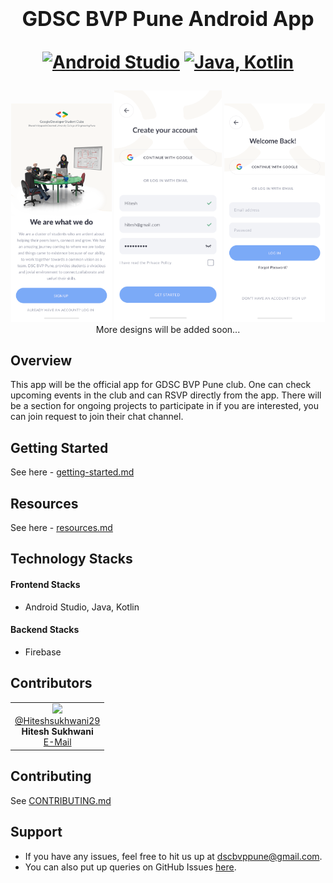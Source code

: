 <h1 align="center">
  <span><h3>GDSC BVP Pune Android App </h3></span>
    <p align="center">
    <a href="https://developer.android.com/studio"><img src="https://img.shields.io/badge/Built%20With-Android%20Studio-informational?style=for-the-badge" alt="Android Studio"/></a>
    <a href="https://developer.android.com/studio"><img src="https://img.shields.io/badge/Launguages-Java,%20Kotlin-yellow?style=for-the-badge" alt="Java, Kotlin"/></a>
  </p>
</h1>

<p align="center">
  <img src="/docs/images/Intro.png" width="32%" alt="Intro Page"/>
  <img src="/docs/images/signup.png" width="34%" alt="Sign Up Page"/>
  <img src="/docs/images/signin.png" width="32%" alt="Sign In Page"/>
  More designs will be added soon...
</p>

## Overview

This app will be the official app for GDSC BVP Pune club. One can check upcoming events in the club and can RSVP directly from the app. There will be a section for ongoing projects to participate in if you are interested, you can join request to join their chat channel.


## Getting Started

See here - [getting-started.md](/docs/getting-started.md)

## Resources

See here - [resources.md](/docs/resources.md)


## Technology Stacks

#### Frontend Stacks

- Android Studio, Java, Kotlin

#### Backend Stacks

- Firebase


## Contributors

<table>
<tbody>
  <tr width="100%">
    <td align="center">
      <a href="https://github.com/Hiteshsukhwani29">
        <img width="150" src="https://avatars.githubusercontent.com/u/55627571?v=4"><br>
        @Hiteshsukhwani29
      </a> <br>
      <strong>Hitesh Sukhwani</strong><br>
      <a href="mailto:hiteshsukhwani29@gmail.com">E-Mail</a>
    </td>
  </tr>
</tbody>
</table>

## Contributing

See [CONTRIBUTING.md](/CONTRIBUTING.md)

## Support

- If you have any issues, feel free to hit us up at [dscbvppune@gmail.com](mailto:dscbvppune@gmail.com).
- You can also put up queries on GitHub Issues [here](https://github.com/gdscbvppune/GDSC-BVP-Pune-Android-App/issues).

